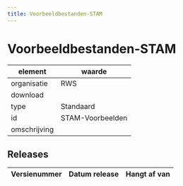 ```yaml
---
title: Voorbeeldbestanden-STAM
---
```


# Voorbeeldbestanden-STAM

|element|waarde|
|-----|------|
| organisatie  |RWS|
| download  | [](<>)|
| type  |Standaard|
| id  |STAM-Voorbeelden|
| omschrijving  ||

## Releases

|Versienummer|Datum release|Hangt af van
|-------|-------|-----|

